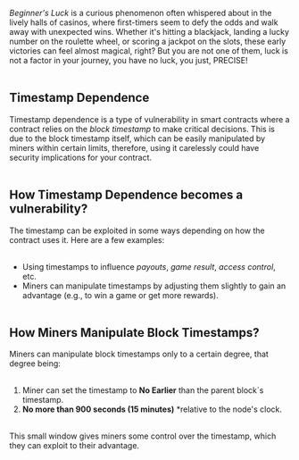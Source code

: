 *Beginner's Luck* is a curious phenomenon often whispered about in the lively halls of casinos, where first-timers seem to defy the odds and walk away with unexpected wins. Whether it's hitting a blackjack, landing a lucky number on the roulette wheel, or scoring a jackpot on the slots, these early victories can feel almost magical, right? But you are not one of them, luck is not a factor in your journey, you have no luck, you just, PRECISE! &nbsp;  
&nbsp;  

## Timestamp Dependence

Timestamp dependence is a type of vulnerability in smart contracts where a contract relies on the *block timestamp* to make critical decisions. This is due to the block timestamp itself, which can be easily manipulated by miners within certain limits, therefore, using it carelessly could have security implications for your contract. &nbsp;  
&nbsp;  

## How Timestamp Dependence becomes a vulnerability?

The timestamp can be exploited in some ways depending on how the contract uses it. Here are a few examples: &nbsp;  
&nbsp;  
- Using timestamps to influence *payouts*, *game result*, *access control*, etc.
- Miners can manipulate timestamps by adjusting them slightly to gain an advantage (e.g., to win a game or get more rewards). &nbsp;  
&nbsp;  

## How Miners Manipulate Block Timestamps?

Miners can manipulate block timestamps only to a certain degree, that degree being: &nbsp;  
&nbsp;  
1. Miner can set the timestamp to **No Earlier** than the parent block`s timestamp.
2. **No more than 900 seconds (15 minutes)** *relative to the node's clock. &nbsp;  
&nbsp;  

This small window gives miners some control over the timestamp, which they can exploit to their advantage.

